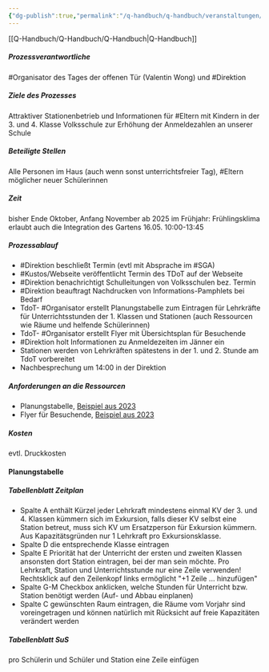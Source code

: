 ```yaml
---
{"dg-publish":true,"permalink":"/q-handbuch/q-handbuch/veranstaltungen/tag-der-offenen-tuer/"}
---
```


[[Q-Handbuch/Q-Handbuch/Q-Handbuch\|Q-Handbuch]]
##### Prozessverantwortliche 
#Organisator des Tages der offenen Tür (Valentin Wong) und #Direktion
##### Ziele des Prozesses 
Attraktiver Stationenbetrieb und Informationen für #Eltern mit Kindern in der 3. und 4. Klasse Volksschule zur Erhöhung der Anmeldezahlen an unserer Schule
##### Beteiligte Stellen 
Alle Personen im Haus (auch wenn sonst unterrichtsfreier Tag), #Eltern möglicher neuer Schülerinnen
##### Zeit
bisher Ende Oktober, Anfang November
ab 2025 im Frühjahr: Frühlingsklima erlaubt auch die Integration des Gartens
16.05. 10:00-13:45
##### Prozessablauf
* #Direktion beschließt Termin (evtl mit Absprache im #SGA)
* #Kustos/Webseite veröffentlicht Termin des TDoT auf der Webseite
* #Direktion benachrichtigt Schulleitungen von Volksschulen bez. Termin
* #Direktion beauftragt Nachdrucken von Informations-Pamphlets bei Bedarf
* TdoT- #Organisator erstellt Planungstabelle zum Eintragen für Lehrkräfte für Unterrichtsstunden der 1. Klassen und Stationen (auch Ressourcen wie Räume und helfende Schülerinnen)
* TdoT- #Organisator erstellt Flyer mit Übersichtsplan für Besuchende
* #Direktion holt Informationen zu Anmeldezeiten im Jänner ein
* Stationen werden von Lehrkräften spätestens in der 1. und 2. Stunde am TdoT vorbereitet
* Nachbesprechung um 14:00 in der Direktion
##### Anforderungen an die Ressourcen
* Planungstabelle, [Beispiel aus 2023](https://docs.google.com/spreadsheets/d/1g3PK8o3lkweFdCYq1ktXcrmnmxOzuQauNj_V6HNZnHI/edit?usp=sharing)
* Flyer für Besuchende, [Beispiel aus 2023](https://www.grg3.at/wp-content/uploads/2023/11/tdot_20231201_Flyer_v2.pdf)
##### Kosten 
evtl. Druckkosten

#### Planungstabelle
##### Tabellenblatt Zeitplan
* Spalte A 
  enthält Kürzel jeder Lehrkraft mindestens einmal
  KV der 3. und 4. Klassen kümmern sich im Exkursion, falls dieser KV selbst eine Station betreut, muss sich KV um Ersatzperson für Exkursion kümmern. Aus Kapazitätsgründen nur 1 Lehrkraft pro Exkursionsklasse.
* Spalte D
  die entsprechende Klasse eintragen
* Spalte E
  Priorität hat der Unterricht der ersten und zweiten Klassen
  ansonsten dort Station eintragen, bei der man sein möchte.
  Pro Lehrkraft, Station und Unterrichtsstunde nur eine Zeile verwenden!
  Rechtsklick auf den Zeilenkopf links ermöglicht "+1 Zeile ... hinzufügen"
* Spalte G-M
  Checkbox anklicken, welche Stunden für Unterricht bzw. Station benötigt werden (Auf- und Abbau einplanen)
* Spalte C
  gewünschten Raum eintragen, die Räume vom Vorjahr sind voreingetragen und können natürlich mit Rücksicht auf freie Kapazitäten verändert werden
##### Tabellenblatt SuS
pro Schülerin und Schüler und Station eine Zeile einfügen
